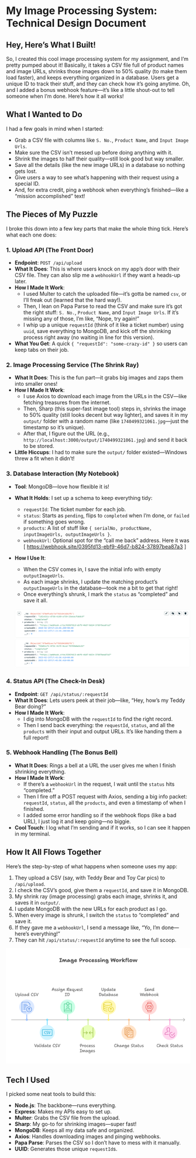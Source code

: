 # My Image Processing System: Technical Design Document

## Hey, Here’s What I Built!

So, I created this cool image processing system for my assignment, and I’m pretty pumped about it! Basically, it takes a CSV file full of product names and image URLs, shrinks those images down to 50% quality (to make them load faster), and keeps everything organized in a database. Users get a unique ID to track their stuff, and they can check how it’s going anytime. Oh, and I added a bonus webhook feature—it’s like a little shout-out to tell someone when I’m done. Here’s how it all works!

## What I Wanted to Do

I had a few goals in mind when I started:

- Grab a CSV file with columns like `S. No.`, `Product Name`, and `Input Image Urls`.
- Make sure the CSV isn’t messed up before doing anything with it.
- Shrink the images to half their quality—still look good but way smaller.
- Save all the details (like the new image URLs) in a database so nothing gets lost.
- Give users a way to see what’s happening with their request using a special ID.
- And, for extra credit, ping a webhook when everything’s finished—like a “mission accomplished” text!

## The Pieces of My Puzzle

I broke this down into a few key parts that make the whole thing tick. Here’s what each one does:

### 1. Upload API (The Front Door)

- **Endpoint**: `POST /api/upload`
- **What It Does**: This is where users knock on my app’s door with their CSV file. They can also slip me a `webhookUrl` if they want a heads-up later.
- **How I Made It Work**:
  - I used Multer to catch the uploaded file—it’s gotta be named `csv`, or I’ll freak out (learned that the hard way!).
  - Then, I lean on Papa Parse to read the CSV and make sure it’s got the right stuff: `S. No.`, `Product Name`, and `Input Image Urls`. If it’s missing any of those, I’m like, “Nope, try again!”
  - I whip up a unique `requestId` (think of it like a ticket number) using `uuid`, save everything to MongoDB, and kick off the shrinking process right away (no waiting in line for this version).
- **What You Get**: A quick `{ "requestId": "some-crazy-id" }` so users can keep tabs on their job.

### 2. Image Processing Service (The Shrink Ray)

- **What It Does**: This is the fun part—it grabs big images and zaps them into smaller ones!
- **How I Made It Work**:
  - I use Axios to download each image from the URLs in the CSV—like fetching treasures from the internet.
  - Then, Sharp (this super-fast image tool) steps in, shrinks the image to 50% quality (still looks decent but way lighter), and saves it in my `output/` folder with a random name (like `1740499321061.jpg`—just the timestamp so it’s unique).
  - After that, I figure out the URL (e.g., `http://localhost:3000/output/1740499321061.jpg`) and send it back to be stored.
- **Little Hiccups**: I had to make sure the `output/` folder existed—Windows threw a fit when it didn’t!

### 3. Database Interaction (My Notebook)

- **Tool**: MongoDB—love how flexible it is!
- **What It Holds**: I set up a schema to keep everything tidy:
  - `requestId`: The ticket number for each job.
  - `status`: Starts as `pending`, flips to `completed` when I’m done, or `failed` if something goes wrong.
  - `products`: A list of stuff like `{ serialNo, productName, inputImageUrls, outputImageUrls }`.
  - `webhookUrl`: Optional spot for the “call me back” address. Here it was [ https://webhook.site/0395fd13-ebf9-46d7-b824-37897bea87a3 ]
- **How I Use It**:

  - When the CSV comes in, I save the initial info with empty `outputImageUrls`.
  - As each image shrinks, I update the matching product’s `outputImageUrls` in the database—took me a bit to get that right!
  - Once everything’s shrunk, I mark the `status` as “completed” and save it all.

  ![DB request collections](image.png)

### 4. Status API (The Check-In Desk)

- **Endpoint**: `GET /api/status/:requestId`
- **What It Does**: Lets users peek at their job—like, “Hey, how’s my Teddy Bear doing?”
- **How I Made It Work**:
  - I dig into MongoDB with the `requestId` to find the right record.
  - Then I send back everything: the `requestId`, `status`, and all the `products` with their input and output URLs. It’s like handing them a full report!

### 5. Webhook Handling (The Bonus Bell)

- **What It Does**: Rings a bell at a URL the user gives me when I finish shrinking everything.
- **How I Made It Work**:
  - If there’s a `webhookUrl` in the request, I wait until the `status` hits “completed.”
  - Then I fire off a POST request with Axios, sending a big info packet: `requestId`, `status`, all the `products`, and even a timestamp of when I finished.
  - I added some error handling so if the webhook flops (like a bad URL), I just log it and keep going—no biggie.
- **Cool Touch**: I log what I’m sending and if it works, so I can see it happen in my terminal.

## How It All Flows Together

Here’s the step-by-step of what happens when someone uses my app:

1. They upload a CSV (say, with Teddy Bear and Toy Car pics) to `/api/upload`.
2. I check the CSV’s good, give them a `requestId`, and save it in MongoDB.
3. My shrink ray (image processing) grabs each image, shrinks it, and saves it in `output/`.
4. I update MongoDB with the new URLs for each product as I go.
5. When every image is shrunk, I switch the `status` to “completed” and save it.
6. If they gave me a `webhookUrl`, I send a message like, “Yo, I’m done—here’s everything!”
7. They can hit `/api/status/:requestId` anytime to see the full scoop.

![workflow of the App](image-2.png)

## Tech I Used

I picked some neat tools to build this:

- **Node.js**: The backbone—runs everything.
- **Express**: Makes my APIs easy to set up.
- **Multer**: Grabs the CSV file from the upload.
- **Sharp**: My go-to for shrinking images—super fast!
- **MongoDB**: Keeps all my data safe and organized.
- **Axios**: Handles downloading images and pinging webhooks.
- **Papa Parse**: Parses the CSV so I don’t have to mess with it manually.
- **UUID**: Generates those unique `requestId`s.
